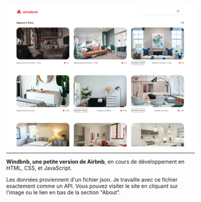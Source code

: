 <a href = "https://yousoumar.github.io/js-windbnb"><img src = "images/screenshot.png"></img></a>

---

**Windbnb, une petite version de Airbnb**, en cours de développement en HTML, CSS, et JavaScript.

Les données proviennent d'un fichier json. Je travaille avec ce fichier exactement comme un API. Vous pouvez visiter le site en cliquant sur l'image ou le lien en bas de la section "About".


  

